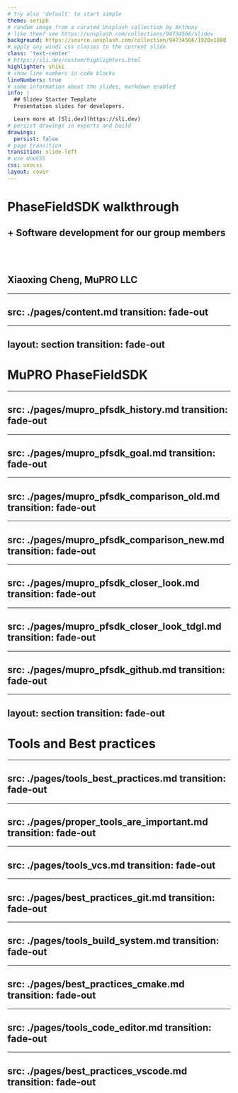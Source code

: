 ```yaml
---
# try also 'default' to start simple
theme: seriph
# random image from a curated Unsplash collection by Anthony
# like them? see https://unsplash.com/collections/94734566/slidev
background: https://source.unsplash.com/collection/94734566/1920x1080
# apply any windi css classes to the current slide
class: 'text-center'
# https://sli.dev/custom/highlighters.html
highlighter: shiki
# show line numbers in code blocks
lineNumbers: true
# some information about the slides, markdown enabled
info: |
  ## Slidev Starter Template
  Presentation slides for developers.

  Learn more at [Sli.dev](https://sli.dev)
# persist drawings in exports and build
drawings:
  persist: false
# page transition
transition: slide-left
# use UnoCSS
css: unocss
layout: cover
---
```


# PhaseFieldSDK walkthrough
## + Software development for our group members 

<br/>
<br/>

## Xiaoxing Cheng, MuPRO LLC


<!--
The last comment block of each slide will be treated as slide notes. It will be visible and editable in Presenter Mode along with the slide. [Read more in the docs](https://sli.dev/guide/syntax.html#notes)
-->

---
src: ./pages/content.md
transition: fade-out
---

---
layout: section
transition: fade-out
---
# MuPRO PhaseFieldSDK

---
src: ./pages/mupro_pfsdk_history.md
transition: fade-out
---

---
src: ./pages/mupro_pfsdk_goal.md
transition: fade-out
---

---
src: ./pages/mupro_pfsdk_comparison_old.md
transition: fade-out
---

---
src: ./pages/mupro_pfsdk_comparison_new.md
transition: fade-out
---

---
src: ./pages/mupro_pfsdk_closer_look.md
transition: fade-out
---

---
src: ./pages/mupro_pfsdk_closer_look_tdgl.md
transition: fade-out
---

---
src: ./pages/mupro_pfsdk_github.md
transition: fade-out
---


---
layout: section
transition: fade-out
---
# Tools and Best practices

---
src: ./pages/tools_best_practices.md
transition: fade-out
---

---
src: ./pages/proper_tools_are_important.md
transition: fade-out
---

---
src: ./pages/tools_vcs.md
transition: fade-out
---

---
src: ./pages/best_practices_git.md
transition: fade-out
---

---
src: ./pages/tools_build_system.md
transition: fade-out
---

---
src: ./pages/best_practices_cmake.md
transition: fade-out
---

---
src: ./pages/tools_code_editor.md
transition: fade-out
---

---
src: ./pages/best_practices_vscode.md
transition: fade-out
---
